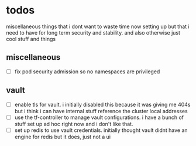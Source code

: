 # todos

miscellaneous things that i dont want to waste time now setting up but that i
need to have for long term security and stability. and also otherwise just cool
stuff and things

## miscellaneous

- [ ] fix pod security admission so no namespaces are privileged

## vault

- [ ] enable tls for vault. i initially disabled this because it was giving me
      404s but i think i can have internal stuff reference the cluster local addresses
- [ ] use the tf-controller to manage vault configurations. i have a bunch of
      stuff set up ad hoc right now and i don't like that.
- [ ] set up redis to use vault credentials. initially thought vault didnt have
      an engine for redis but it does, just not a ui
